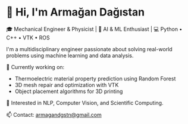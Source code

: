 # 👋 Hi, I'm Armağan Dağıstan

🎓 Mechanical Engineer & Physicist | 🧠 AI & ML Enthusiast | 💻 Python • C++ • VTK • ROS

I'm a multidisciplinary engineer passionate about solving real-world problems using machine learning and data analysis.

🔬 Currently working on:
- Thermoelectric material property prediction using Random Forest
- 3D mesh repair and optimization with VTK
- Object placement algorithms for 3D printing

🧠 Interested in NLP, Computer Vision, and Scientific Computing.

📫 Contact: armagandgstn@gmail.com
